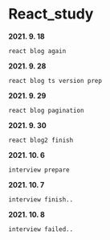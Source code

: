 # React_study

__2021\. 9\. 18__

	react blog again

__2021\. 9\. 28__

	react blog ts version prep

__2021\. 9\. 29__

	react blog pagination

__2021\. 9\. 30__

	react blog2 finish

__2021\. 10\. 6__

	interview prepare

__2021\. 10\. 7__

	interview finish..

__2021\. 10\. 8__

	interview failed..
